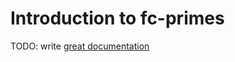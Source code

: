 # Introduction to fc-primes

TODO: write [great documentation](http://jacobian.org/writing/what-to-write/)
